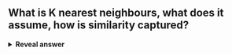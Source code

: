 ## What is K nearest neighbours, what does it assume, how is similarity captured?
<details>
<summary><b>Reveal answer</b></summary>
A supervised learning algorithm used for classification problems<br>It assumes similar data points exist close to each other<br>Similarity is captured by a distance metric
</details>
